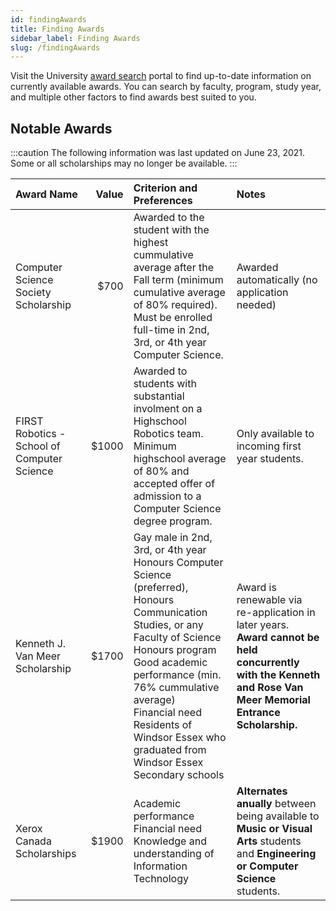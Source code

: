 ```yaml
---
id: findingAwards
title: Finding Awards
sidebar_label: Finding Awards
slug: /findingAwards
---
```


Visit the University [award search][awardsearch] portal to find up-to-date information on currently available awards. You can search by faculty, program, study year, and multiple other factors to find awards best suited to you.

## Notable Awards

:::caution
The following information was last updated on June 23, 2021. Some or all scholarships may no longer be available.
:::

| Award Name | Value | Criterion and Preferences | Notes |
| :- | -: | :- | :- |
| Computer Science Society Scholarship | $700 | Awarded to the student with the highest cummulative average after the Fall term (minimum cumulative average of 80% required). <br/> Must be enrolled full-time in 2nd, 3rd, or 4th year Computer Science. | Awarded automatically (no application needed) |
| FIRST Robotics - School of Computer Science | $1000 | Awarded to students with substantial involment on a Highschool Robotics team. <br/> Minimum highschool average of 80% and accepted offer of admission to a Computer Science degree program. | Only available to incoming first year students. |
| Kenneth J. Van Meer Scholarship | $1700 | Gay male in 2nd, 3rd, or 4th year Honours Computer Science (preferred), Honours Communication Studies, or any Faculty of Science Honours program <br/> Good academic performance (min. 76% cummulative average) <br/> Financial need <br /> Residents of Windsor Essex who graduated from Windsor Essex Secondary schools | Award is renewable via re-application in later years. **Award cannot be held concurrently with the Kenneth and Rose Van Meer Memorial Entrance Scholarship.** |
| Xerox Canada Scholarships | $1900 | Academic performance <br/> Financial need <br/> Knowledge and understanding of Information Technology | **Alternates anually** between being available to **Music or Visual Arts** students and **Engineering or Computer Science** students. |

[awardsearch]: https://www.uwindsor.ca/studentawards/awards-search?ACAD_CAREER=UGRD&UW_FAC=SCIENCE
